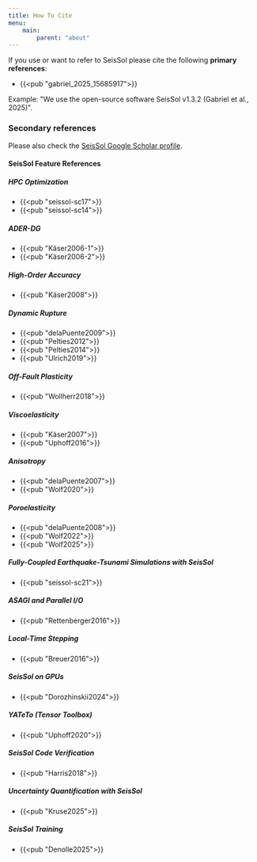 ```yaml
---
title: How To Cite
menu:
    main:
        parent: "about"
---
```


If you use or want to refer to SeisSol please cite the following **primary references**:

- {{<pub "gabriel_2025_15685917">}}

Example: "We use the open-source software SeisSol v1.3.2 (Gabriel et al., 2025)".

### Secondary references 

Please also check the [SeisSol Google Scholar profile](https://scholar.google.com/citations?user=HzD2nZkAAAAJ&hl ).

#### SeisSol Feature References

##### HPC Optimization

- {{<pub "seissol-sc17">}}
- {{<pub "seissol-sc14">}}

##### ADER-DG

- {{<pub "Käser2006-1">}}
- {{<pub "Käser2006-2">}}

##### High-Order Accuracy

- {{<pub "Käser2008">}}

##### Dynamic Rupture

- {{<pub "delaPuente2009">}}
- {{<pub "Pelties2012">}}
- {{<pub "Pelties2014">}}
- {{<pub "Ulrich2019">}}

##### Off-Fault Plasticity

- {{<pub "Wollherr2018">}}

<!--
##### General Non-Linearity and Brittle Off-Fault Damage

- {{<pub "Niu2025">}}
-->
##### Viscoelasticity

- {{<pub "Käser2007">}}
- {{<pub "Uphoff2016">}}

##### Anisotropy

- {{<pub "delaPuente2007">}}
- {{<pub "Wolf2020">}}

##### Poroelasticity

- {{<pub "delaPuente2008">}}
- {{<pub "Wolf2022">}}
- {{<pub "Wolf2025">}}

##### Fully-Coupled Earthquake-Tsunami Simulations with SeisSol

- {{<pub "seissol-sc21">}}

##### ASAGI and Parallel I/O

- {{<pub "Rettenberger2016">}}

##### Local-Time Stepping

- {{<pub "Breuer2016">}}

##### SeisSol on GPUs

- {{<pub "Dorozhinskii2024">}}

##### YATeTo (Tensor Toolbox)

- {{<pub "Uphoff2020">}}

##### SeisSol Code Verification

- {{<pub "Harris2018">}}

##### Uncertainty Quantification with SeisSol

- {{<pub "Kruse2025">}}

##### SeisSol Training

- {{<pub "Denolle2025">}}

<!--
#### Application studies using SeisSol
TODO
-->
